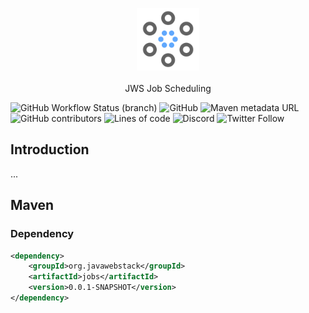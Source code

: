 <p align="center"><img src="https://raw.githubusercontent.com/JavaWebStack/docs/master/docs/assets/img/icon.svg" width="100">
<br><br>
JWS Job Scheduling
</p>

![GitHub Workflow Status (branch)](https://img.shields.io/github/workflow/status/JavaWebStack/jobs/Maven%20Deploy/master)
![GitHub](https://img.shields.io/github/license/JavaWebStack/jobs)
![Maven metadata URL](https://img.shields.io/maven-metadata/v?metadataUrl=https%3A%2F%2Frepo1.maven.org%2Fmaven2%2Forg%2Fjavawebstack%2Fjobs%2Fmaven-metadata.xml)
![GitHub contributors](https://img.shields.io/github/contributors/JavaWebStack/jobs)
![Lines of code](https://img.shields.io/tokei/lines/github/JavaWebStack/jobs)
![Discord](https://img.shields.io/discord/815612319378833408?color=%237289DA&label=discord)
![Twitter Follow](https://img.shields.io/twitter/follow/JavaWebStack?style=social)

## Introduction
...

## Maven

### Dependency
```xml
<dependency>
    <groupId>org.javawebstack</groupId>
    <artifactId>jobs</artifactId>
    <version>0.0.1-SNAPSHOT</version>
</dependency>
```
